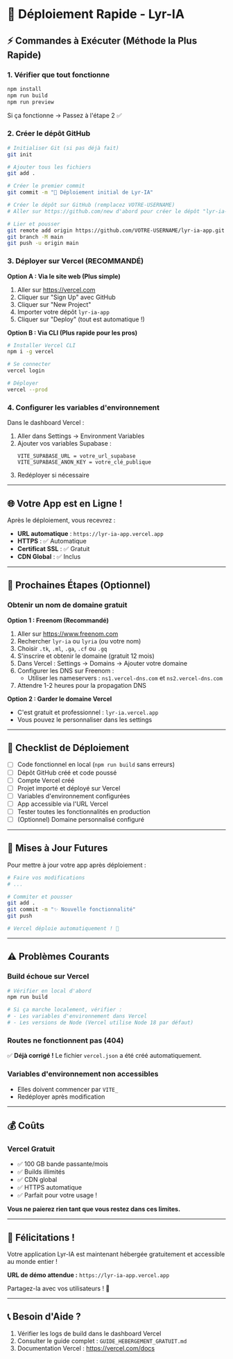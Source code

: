 # 🚀 Déploiement Rapide - Lyr-IA

## ⚡ Commandes à Exécuter (Méthode la Plus Rapide)

### 1. Vérifier que tout fonctionne
```bash
npm install
npm run build
npm run preview
```
Si ça fonctionne → Passez à l'étape 2 ✅

### 2. Créer le dépôt GitHub
```bash
# Initialiser Git (si pas déjà fait)
git init

# Ajouter tous les fichiers
git add .

# Créer le premier commit
git commit -m "🚀 Déploiement initial de Lyr-IA"

# Créer le dépôt sur GitHub (remplacez VOTRE-USERNAME)
# Aller sur https://github.com/new d'abord pour créer le dépôt "lyr-ia-app"

# Lier et pousser
git remote add origin https://github.com/VOTRE-USERNAME/lyr-ia-app.git
git branch -M main
git push -u origin main
```

### 3. Déployer sur Vercel (RECOMMANDÉ)

**Option A : Via le site web (Plus simple)**
1. Aller sur https://vercel.com
2. Cliquer sur "Sign Up" avec GitHub
3. Cliquer sur "New Project"
4. Importer votre dépôt `lyr-ia-app`
5. Cliquer sur "Deploy" (tout est automatique !)

**Option B : Via CLI (Plus rapide pour les pros)**
```bash
# Installer Vercel CLI
npm i -g vercel

# Se connecter
vercel login

# Déployer
vercel --prod
```

### 4. Configurer les variables d'environnement

Dans le dashboard Vercel :
1. Aller dans Settings → Environment Variables
2. Ajouter vos variables Supabase :
   ```
   VITE_SUPABASE_URL = votre_url_supabase
   VITE_SUPABASE_ANON_KEY = votre_clé_publique
   ```
3. Redéployer si nécessaire

---

## 🌐 Votre App est en Ligne !

Après le déploiement, vous recevrez :
- **URL automatique** : `https://lyr-ia-app.vercel.app`
- **HTTPS** : ✅ Automatique
- **Certificat SSL** : ✅ Gratuit
- **CDN Global** : ✅ Inclus

---

## 🎯 Prochaines Étapes (Optionnel)

### Obtenir un nom de domaine gratuit

**Option 1 : Freenom (Recommandé)**
1. Aller sur https://www.freenom.com
2. Rechercher `lyr-ia` ou `lyria` (ou votre nom)
3. Choisir `.tk`, `.ml`, `.ga`, `.cf` ou `.gq`
4. S'inscrire et obtenir le domaine (gratuit 12 mois)
5. Dans Vercel : Settings → Domains → Ajouter votre domaine
6. Configurer les DNS sur Freenom :
   - Utiliser les nameservers : `ns1.vercel-dns.com` et `ns2.vercel-dns.com`
7. Attendre 1-2 heures pour la propagation DNS

**Option 2 : Garder le domaine Vercel**
- C'est gratuit et professionnel : `lyr-ia.vercel.app`
- Vous pouvez le personnaliser dans les settings

---

## 📝 Checklist de Déploiement

- [ ] Code fonctionnel en local (`npm run build` sans erreurs)
- [ ] Dépôt GitHub créé et code poussé
- [ ] Compte Vercel créé
- [ ] Projet importé et déployé sur Vercel
- [ ] Variables d'environnement configurées
- [ ] App accessible via l'URL Vercel
- [ ] Tester toutes les fonctionnalités en production
- [ ] (Optionnel) Domaine personnalisé configuré

---

## 🔄 Mises à Jour Futures

Pour mettre à jour votre app après déploiement :

```bash
# Faire vos modifications
# ...

# Commiter et pousser
git add .
git commit -m "✨ Nouvelle fonctionnalité"
git push

# Vercel déploie automatiquement ! 🎉
```

---

## ⚠️ Problèmes Courants

### Build échoue sur Vercel
```bash
# Vérifier en local d'abord
npm run build

# Si ça marche localement, vérifier :
# - Les variables d'environnement dans Vercel
# - Les versions de Node (Vercel utilise Node 18 par défaut)
```

### Routes ne fonctionnent pas (404)
✅ **Déjà corrigé !** Le fichier `vercel.json` a été créé automatiquement.

### Variables d'environnement non accessibles
- Elles doivent commencer par `VITE_`
- Redéployer après modification

---

## 💰 Coûts

### Vercel Gratuit
- ✅ 100 GB bande passante/mois
- ✅ Builds illimités
- ✅ CDN global
- ✅ HTTPS automatique
- ✅ Parfait pour votre usage !

**Vous ne paierez rien tant que vous restez dans ces limites.**

---

## 🎉 Félicitations !

Votre application Lyr-IA est maintenant hébergée gratuitement et accessible au monde entier !

**URL de démo attendue :** `https://lyr-ia-app.vercel.app`

Partagez-la avec vos utilisateurs ! 🚀

---

## 📞 Besoin d'Aide ?

1. Vérifier les logs de build dans le dashboard Vercel
2. Consulter le guide complet : `GUIDE_HEBERGEMENT_GRATUIT.md`
3. Documentation Vercel : https://vercel.com/docs

